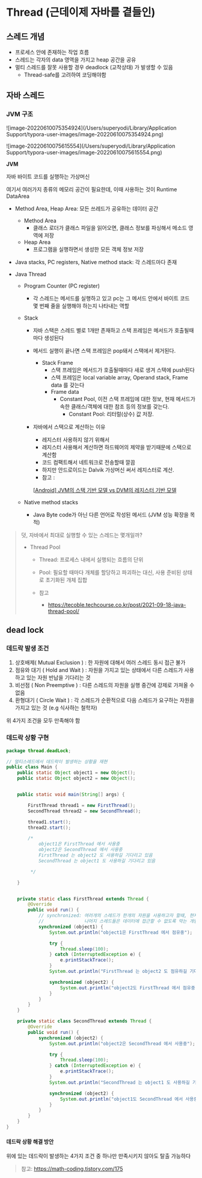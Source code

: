 # Thread (근데이제 자바를 곁들인)

## 스레드 개념 
   + 프로세스 안에  존재하는 작업 흐름 
   + 스레드는 각자의 data 영역을 가지고 heap 공간을 공유 
   + 멀티 스레드를 잘못 사용할 경우 deadlock (교착상태) 가 발생할 수 있음 
     + Thread-safe를 고려하여 코딩해야함 





## 자바 스레드 

### JVM 구조 



![image-20220610075354924](/Users/superyodi/Library/Application Support/typora-user-images/image-20220610075354924.png)

![image-20220610075615554](/Users/superyodi/Library/Application Support/typora-user-images/image-20220610075615554.png)

**JVM**

자바 바이트 코드를 실행하는 가상머신

여기서 여러가지 종류의 메모리 공간이 필요한데, 이때 사용하는 것이 Runtime DataArea

- Method Area, Heap Area: 모든 쓰레드가 공유하는 데이터 공간

  - Method Area
    - 클래스 로더가 클래스 파일을 읽어오면, 클래스 정보를 파싱해서 메소드 영역에 저장
  - Heap Area
    - 프로그램을 실행하면서 생성한 모든 객체 정보 저장

- Java stacks, PC registers, Native method stack: 각 스레드마다 존재

- Java Thread

  - Program Counter (PC register)

    - 각 스레드는 메서드를 실행하고 있고 pc는 그 메서드 안에서 바이트 코드 몇 번째 줄을 실행해야 하는지 나타내는 역할

  - Stack

    - 자바 스택은 스레드 별로 1개만 존재하고 스택 프레임은 메서드가 호출될때마다 생성된다

    - 메서드 실행이 끝나면 스택 프레임은 pop돼서 스택에서 제거된다.

      - Stack Frame
        - 스택 프레임은 메서드가 호출될때마다 새로 생겨 스택에 push된다
        - 스텍 프레임은 local variable array, Operand stack, Frame data 를 갖는다
        - Frame data
          - Constant Pool, 이전 스택 프레임에 대한 정보, 현재 메서드가 속한 클래스/객체에 대한 참조 등의 정보를 갖는다.
            - Constant Pool: 리터럴(상수) 값 저장.

    - 자바에서 스택으로 계산하는 이유

      - 레지스터 사용하지 않기 위해서
      - 레지스터 사용해서 계산하면 하드웨어의 제약을 받기때문에 스택으로 계산함
      - 코드 컴팩트해서 네트워크로 전송할때 깔끔
      - 하지만 안드로이드는 Dalvik 가상머신 써서 레지스터로 계산.
      - 참고 :

      [[Android\] JVM의 스택 기반 모델 vs DVM의 레지스터 기반 모델](https://s2choco.tistory.com/13)

  - Native method stacks

    - Java Byte code가 아닌 다른 언어로 작성된 메서드  (JVM 성능 확장을 목적)





> 덧, 자바에서 최대로 실행할 수 있는 스레드는 몇개일까?
>
> + Thread Pool
>
>   + Thread: 프로세스 내에서 실행되는 흐름의 단위 
>   + Pool: 필요할 때마다 개체를 할당하고 파괴하는 대신, 사용 준비된 상태로 초기화된 개체 집합
>
>   + 참고
>     + https://tecoble.techcourse.co.kr/post/2021-09-18-java-thread-pool/
>
> 



## dead lock 



### 데드락 발생 조건 

1. 상호배제( Mutual Exclusion ) : 한 자원에 대해서 여러 스레드 동시 접근 불가
2. 점유와 대기 ( Hold and Wait ) : 자원을 가지고 있는 상태에서 다른 스레드가 사용하고 있는 자원 반납을 기다리는 것 
3. 비선점  ( Non Preemptive ) : 다른 스레드의 자원을 실행 중간에 강제로 가져올 수 없음 
4. 환형대기  ( Circle Wait ) : 각 스레드가 순환적으로 다음 스레드가 요구하는 자원을 가지고 있는 것 (e.g 식사하는 철학자)

 

위 4가지 조건을 모두 만족해야 함 



### 데드락 상황 구현 

```java
package thread.deadLock;

// 멀티스레드에서 데드락이 발생하는 상황을 재현
public class Main {
    public static Object object1 = new Object();
    public static Object object2 = new Object();


    public static void main(String[] args) {

        FirstThread thread1 = new FirstThread();
        SecondThread thread2 = new SecondThread();

        thread1.start();
        thread2.start();

        /*
            object1은 FirstThread 에서 사용중
            object2은 SecondThread 에서 사용중
            FirstThread 는 object2 도 사용하길 기다리고 있음
            SecondThread 는 object1 도 사용하길 기다리고 있음

         */

    }


    private static class FirstThread extends Thread {
        @Override
        public void run() {
            // synchronized: 여러개의 스레드가 한개의 자원을 사용하고자 할때, 현재 데이터를 사용하고 있는 해당 스레드를 제외하고 
            //               나머지 스레드들은 데이터에 접근할 수 없도록 막는 개념 
            synchronized (object1) {
                System.out.println("object1은 FirstThread 에서 점유중");

                try {
                    Thread.sleep(100);
                } catch (InterruptedException e) {
                    e.printStackTrace();
                }
                System.out.println("FirstThread 는 object2 도 점유하길 기다리고 있음");

                synchronized (object2) {
                    System.out.println("object2도 FirstThread 에서 점유중");
                }
            }
        }
    }

    private static class SecondThread extends Thread {
        @Override
        public void run() {
            synchronized (object2) {
                System.out.println("object2은 SecondThread 에서 사용중");

                try {
                    Thread.sleep(100);
                } catch (InterruptedException e) {
                    e.printStackTrace();
                }
                System.out.println("SecondThread 는 object1 도 사용하길 기다리고 있음");

                synchronized (object2) {
                    System.out.println("object1도 SecondThread 에서 사용중");
                }
            }
        }
    }
}
```



#### 데드락 상황 해결 방안 

위에 있는 데드락이 발생하는 4가지 조건 중 하나만 만족시키지 않아도 탈출 가능하다 

> 참고: https://math-coding.tistory.com/175
